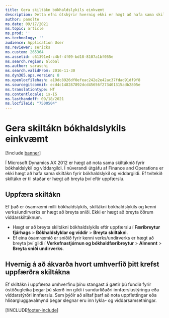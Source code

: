 ```yaml
---
title: Gera skiltákn bókhaldslykils einkvæmt
description: Þetta efni útskýrir hvernig ekki er hægt að hafa sama skiltákn fyrir bókhaldslykil og víddargildi. Þú verður að breyta gildum skiltákns eftir uppfærslu.
author: panolte
ms.date: 09/17/2021
ms.topic: article
ms.prod: ''
ms.technology: ''
audience: Application User
ms.reviewer: sericks
ms.custom: 265364
ms.assetid: c61391e4-c4bf-4f09-bd18-8107a1bf055e
ms.search.region: Global
ms.author: saraschi
ms.search.validFrom: 2016-11-30
ms.dyn365.ops.version: 8
ms.openlocfilehash: a19dc8926df0efeac242e2e42ac37fdad91df9f8
ms.sourcegitcommit: ecd4c148287892dcd45656f273401315adb2805e
ms.translationtype: HT
ms.contentlocale: is-IS
ms.lasthandoff: 09/18/2021
ms.locfileid: "7500504"
---
```

# <a name="make-the-chart-of-accounts-delimiter-unique"></a>Gera skiltákn bókhaldslykils einkvæmt

[!include [banner](../includes/banner.md)]

Í Microsoft Dynamics AX 2012 er hægt að nota sama skiltáknið fyrir bókhaldslykil og víddargildi. Í núverandi útgáfu af Finance and Operations er ekki hægt að hafa sama skiltákn fyrir bókhaldslykil og víddargildi. Ef tvítekið skiltákn er til staðar er hægt að breyta því eftir uppfærslu. 

## <a name="update-delimiter"></a>Uppfæra skiltákn
Ef það er ósamræmi milli bókhaldslykils, skiltákni bókhaldslykils og kenni verks/undirverks er hægt að breyta sniði. Ekki er hægt að breyta öðrum víddarskiltáknum. 
- Hægt er að breyta skiltákni bókhaldslykils eftir uppfærslu í **Færibreytur fjárhags** > **Bókhaldslyklar og víddir** > **Breyta skiltákni**. 
- Ef eina ósamræmið er sniðið fyrir kenni verks/undirverks er hægt að breyta því gildi í **Verkefnastjórnun og bókhaldfæribreytur** > **Almennt** > **Breyta sniði undirverks**. 

## <a name="how-to-determine-if-your-environment-requires-updated-delimiters"></a>Hvernig á að ákvarða hvort umhverfið þitt krefst uppfærðra skiltákna 
Ef skiltákn í uppfærða umhverfinu þínu stangast á gætir þú fundið fyrir óstöðugleika þegar þú slærð inn gildi í sundurliðaðri innfærslustýringu eða víddarstýrðri innfærslu. Sem þýðir að alltaf þarf að nota uppflettingar eða hliðargluggavalmynd þegar slegnar eru inn lykla- og víddarsamsetningar.


[!INCLUDE[footer-include](../../../includes/footer-banner.md)]
